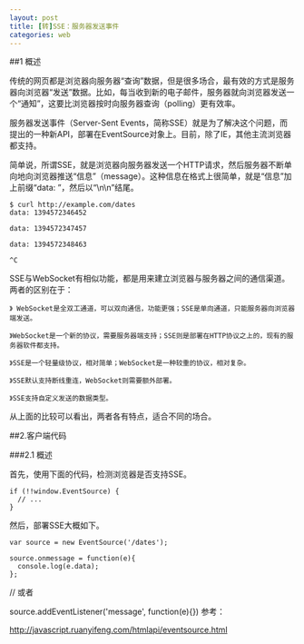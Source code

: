```yaml
---
layout: post
title: [转]SSE：服务器发送事件
categories: web
---
```

##1 概述
        
传统的网页都是浏览器向服务器“查询”数据，但是很多场合，最有效的方式是服务器向浏览器“发送”数据。比如，每当收到新的电子邮件，服务器就向浏览器发送一个“通知”，这要比浏览器按时向服务器查询（polling）更有效率。

服务器发送事件（Server-Sent Events，简称SSE）就是为了解决这个问题，而提出的一种新API，部署在EventSource对象上。目前，除了IE，其他主流浏览器都支持。

简单说，所谓SSE，就是浏览器向服务器发送一个HTTP请求，然后服务器不断单向地向浏览器推送“信息”（message）。这种信息在格式上很简单，就是“信息”加上前缀“data: ”，然后以“\n\n”结尾。

    $ curl http://example.com/dates
    data: 1394572346452

    data: 1394572347457

    data: 1394572348463

    ^C
SSE与WebSocket有相似功能，都是用来建立浏览器与服务器之间的通信渠道。两者的区别在于：

    》 WebSocket是全双工通道，可以双向通信，功能更强；SSE是单向通道，只能服务器向浏览器端发送。

    》WebSocket是一个新的协议，需要服务器端支持；SSE则是部署在HTTP协议之上的，现有的服务器软件都支持。

    》SSE是一个轻量级协议，相对简单；WebSocket是一种较重的协议，相对复杂。

    》SSE默认支持断线重连，WebSocket则需要额外部署。

    》SSE支持自定义发送的数据类型。
从上面的比较可以看出，两者各有特点，适合不同的场合。

##2.客户端代码

###2.1 概述

首先，使用下面的代码，检测浏览器是否支持SSE。

    if (!!window.EventSource) {
      // ...
    }
    
然后，部署SSE大概如下。   

    var source = new EventSource('/dates');

    source.onmessage = function(e){
      console.log(e.data);
    };

// 或者

source.addEventListener('message', function(e){})
参考：

http://javascript.ruanyifeng.com/htmlapi/eventsource.html


